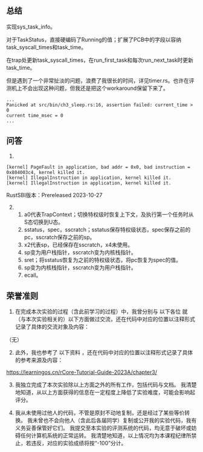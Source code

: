 ## 总结
实现sys_task_info。

对于TaskStatus，直接硬编码了Running的值；扩展了PCB中的字段以容纳task_syscall_times和task_time。

在trap处更新task_syscall_times，在run_first_task和每次run_next_task时更新task_time。

但是遇到了一个非常扯淡的问题，浪费了我很长的时间，详见timer.rs。也许在评测机上不会出现这种问题，但我还是把这个workaround保留下来了。

```
...
Panicked at src/bin/ch3_sleep.rs:16, assertion failed: current_time > 0
current time_msec = 0
...
```


## 问答
1. 
```
[kernel] PageFault in application, bad addr = 0x0, bad instruction = 0x804003c4, kernel killed it.
[kernel] IllegalInstruction in application, kernel killed it.
[kernel] IllegalInstruction in application, kernel killed it.
```
RustSBI版本：Prereleased 2023-10-27

2. 
    1. a0代表TrapContext；切换特权级时恢复上下文，及执行第一个任务时从S态切换到U态。
    2. sstatus，spec，sscratch；sstatus保存特权级状态，spec保存之前的pc，sscratch保存之前的sp。
    3. x2代表sp，已经保存在sscratch，x4未使用。
    4. sp变为用户栈指针，sscratch变为内核栈指针。
    5. sret；将sstatus恢复为之前的特权级状态，将pc恢复为spec的值。
    6. sp变为内核栈指针，sscratch变为用户栈指针。
    7. ecall。


## 荣誉准则
1. 在完成本次实验的过程（含此前学习的过程）中，我曾分别与 以下各位 就（与本次实验相关的）以下方面做过交流，还在代码中对应的位置以注释形式记录了具体的交流对象及内容：

（无）

2. 此外，我也参考了 以下资料 ，还在代码中对应的位置以注释形式记录了具体的参考来源及内容：

https://learningos.cn/rCore-Tutorial-Guide-2023A/chapter3/

3. 我独立完成了本次实验除以上方面之外的所有工作，包括代码与文档。 我清楚地知道，从以上方面获得的信息在一定程度上降低了实验难度，可能会影响起评分。

4. 我从未使用过他人的代码，不管是原封不动地复制，还是经过了某些等价转换。 我未曾也不会向他人（含此后各届同学）复制或公开我的实验代码，我有义务妥善保管好它们。 我提交至本实验的评测系统的代码，均无意于破坏或妨碍任何计算机系统的正常运转。 我清楚地知道，以上情况均为本课程纪律所禁止，若违反，对应的实验成绩将按“-100”分计。